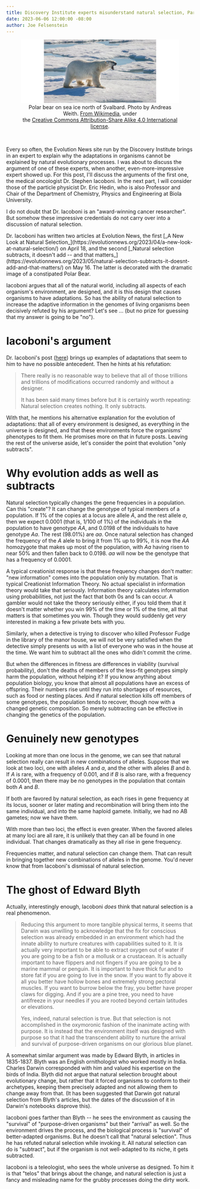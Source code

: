 ```yaml
---
title: Discovery Institute experts misunderstand natural selection, Part 1
date: 2023-06-06 12:00:00 -08:00
author: Joe Felsenstein
---
```


<figure><img src="/uploads/2023/Polar_bear.jpeg" alt="Roaring polar bear"/>
<figcaption><div align="center">Polar bear on sea ice north of Svalbard. Photo by Andreas Weith. <a href="https://commons.wikimedia.org/wiki/File:Polar_bear_after_unlucky_hunt_for_a_seal.jpg">From Wikimedia</a>,
under<br/>the <a href="https://creativecommons.org/licenses/by-sa/4.0/deed.en">Creative Commons Attribution-Share Alike 4.0 International license</a>.</div></figcaption></figure>
 
<p>&nbsp;</p>
Every so often, the Evolution News site run by the Discovery Institute 
brings in an expert to explain why the adaptations in organisms 
cannot be explained by natural evolutionary processes.  I was about 
to discuss the argument of one of these experts, when another,
even-more-impressive expert showed up.  For this post, I'll 
discuss the arguments of the first one, the medical oncologist Dr. Stephen Iacoboni.
In the next part, I will consider those of
the particle physicist Dr. Eric Hedin, who 
is also Professor and Chair of the Department of Chemistry, Physics 
and Engineering at Biola University.

<p></p>
I do not doubt that Dr. Iacoboni is an "award-winning cancer 
researcher".  But somehow these impressive 
credentials do not carry over into a discussion of natural 
selection.

<p></p>
Dr. Iacoboni has written two articles at Evolution News, 
the first [_A New Look at Natural Selection_](https://evolutionnews.org/2023/04/a-new-look-at-natural-selection/) on 
April 18, and
the second [_Natural selection subtracts, it doesn't add -- and that matters_](https://evolutionnews.org/2023/05/natural-selection-subtracts-it-doesnt-add-and-that-matters/) on May 16.  The latter 
is decorated with the dramatic image of a constipated Polar Bear.

Iacoboni argues that all of the natural world, including 
all aspects of each organism's environment, are designed, and 
it is this design that causes organisms to have adaptations.
So has the ability of natural selection to increase the adaptive 
information in the genomes of living organisms been decisively 
refuted by his argument?  Let's see ... (but no prize for guessing that my 
answer is going to be "no").

<!--more-->

# Iacoboni's argument #

Dr. Iacoboni's post ([here](https://evolutionnews.org/2023/05/natural-selection-subtracts-it-doesnt-add-and-that-matters/A)) brings up examples of adaptations that seem to him to have no 
possible antecedent.  Then he hints at his refutation:

>There really is no reasonable way to believe that all of those trillions and trillions of modifications occurred randomly and without a designer.
>
> It has been said many times before but it is certainly worth repeating: Natural selection creates nothing. It only subtracts. 

With that, he mentions his alternative explanation for 
the evolution of adaptations: that all of every 
environment is designed, as everything in the universe 
is designed, and that these environments force the 
organisms' phenotypes to fit them.  He promises more on 
that in future posts.
Leaving the rest of the universe aside, let's consider 
the point that evolution "only subtracts".

# Why evolution adds as well as subtracts #

Natural selection typically changes the gene frequencies in a 
population.  Can this "create"?  It can change the genotype 
of typical members of a population.  If 1&percnt; of the copies 
at a locus are allele _A_, and the rest allele _a_, then we 
expect 0.0001 (that is, 1/100 of 1%) of the individuals 
in the population to have genotype _AA_, and 0.0198 of the 
individuals to have genotype _Aa_.  The rest (98.01%) 
are _aa_.  Once natural selection 
has changed the frequency of the _A_ alele to bring it from 
1% up to 
99%, it is now the _AA_ homozygote that makes up most of
the population, with _Aa_ having risen to near 50% and 
then fallen back to 0.0198. _aa_ will now be the genotype 
that has a frequency of 0.0001.

A typical creationist response is that these frequency changes
don't matter: "new information" comes into the population 
only by mutation.  That is typical Creationist Information Theory. 
No actual specialist in information theory would take that 
seriously. Information theory calculates information using probabilities, not 
just the fact that both 0s and 1s can occur.  A gambler would 
not take the theory seriously either, if you told them that 
it doesn't matter whether you win 99% of the time or 
1% of the time, all that matters is that sometimes 
you win.  Though they would suddenly get 
_very_ interested in making a few private bets with you.

Similarly, when a detective is trying to discover 
who killed Professor Fudge in the library of the 
manor house, we will not be very satisfied when the 
detective simply presents us with a list of everyone who 
was in the house at the time.  We want him to subtract all the 
ones who didn't commit the crime.

But when the differences in fitness are differences in 
viability (survival probability), don't the deaths of 
members of the less-fit genotypes simply harm the population, 
without helping it?  If you know anything about population 
biology, you know that almost all populations have an 
excess of offspring.  Their numbers rise until they run 
into shortages of resources, such as food or nesting 
places.  And if natural selection kills off members of 
some genotypes, the population tends to recover, though 
now with a changed genetic composition.  So merely 
subtracting can be effective in changing the genetics 
of the population.

# Genuinely new genotypes #

Looking at more than one locus in the genome, we 
can see that natural selection really can result in new 
combinations of alleles.  Suppose that we look at 
two loci, one with alleles _A_ and _a_, and the other 
with alleles _B_ and _b_.  If _A_ is rare, with 
a frequency of 0.001, and if _B_ is also rare, with
a frequency of 0.0001, then there may be no genotypes 
in the population that contain both _A_ and _B_.

If both are favored by natural selection, as each
rises in gene frequency at its locus, sooner or 
later mating and recombination will bring them 
into the same individual, and into the same 
haploid gamete.  Initially, we had no AB gametes; 
now we have them.  

With more than two loci, the 
effect is even greater.  When the favored alleles 
at many loci are all rare, it is unlikely that 
they can all be found in one individual.  That 
changes dramatically as they all rise in gene 
frequency.

Frequencies matter, and natural selection can 
change them.  That can result in bringing together 
new combinations of alleles in the genome.  You'd 
never know that from Iacoboni's dismissal of 
natural selection.

# The ghost of Edward Blyth #

Actually, interestingly enough, Iacoboni _does_ 
think that natural selection is a real phenomenon.

> Reducing this argument to more tangible physical terms, it seems that Darwin was unwilling to acknowledge that the fix for conscious selection was already embedded in an environment which had the innate ability to nurture creatures with capabilities suited to it. It is actually very important to be able to extract oxygen out of water if you are going to be a fish or a mollusk or a crustacean. It is actually important to have flippers and not fingers if you are going to be a marine mammal or penguin. It is important to have thick fur and to store fat if you are going to live in the snow. If you want to fly above it all you better have hollow bones and extremely strong pectoral muscles. If you want to burrow below the fray, you better have proper claws for digging. And if you are a pine tree, you need to have antifreeze in your needles if you are rooted beyond certain latitudes or elevations.
>
> Yes, indeed, natural selection is true. But that selection is not accomplished in the oxymoronic fashion of the inanimate acting with purpose. It is instead that the environment itself was designed with purpose so that it had the transcendent ability to nurture the arrival and survival of purpose-driven organisms on our glorious blue planet. 

A somewhat similar argument was made by Edward Blyth, 
in articles in 1835-1837.  Blyth was an English 
ornithologist who worked 
mostly in India.  Charles Darwin corresponded with him 
and valued his expertise on the birds of India.
Blyth did not argue that natural selection brought 
about evolutionary change, but rather that it forced 
organisms to conform to their archetypes, keeping 
them precisely adapted and not allowing them to change 
away from that.  (It has been suggested that Darwin 
got natural selection from Blyth's articles, but the 
dates of the discussion of it in Darwin's notebooks 
disprove this).

Iacoboni goes farther than Blyth -- he sees the environment 
as causing the "survival" of "purpose-driven organisms" but 
their "arrival" as well.  So the environment drives the process, 
and the biological process is "survival" of  better-adapted 
organisms.  But he doesn't call that "natural selection". 
Thus he has refuted natural selection while invoking it. 
All natural selection can do is "subtract", but if the 
organism is not well-adapted to its niche, it gets 
subtracted.

Iacoboni is a teleologist, who sees the whole universe as 
designed.  To him it is that "telos" that brings about 
the change, and natural selection is just a fancy and 
misleading name for the grubby processes doing the 
dirty work.

